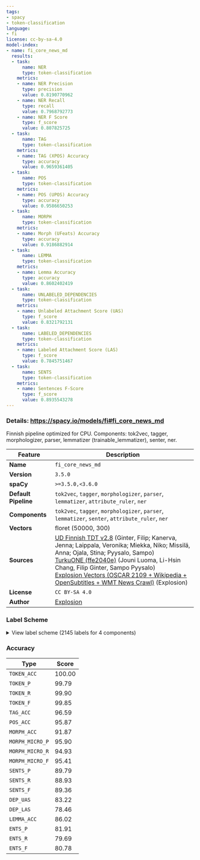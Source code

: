 ```yaml
---
tags:
- spacy
- token-classification
language:
- fi
license: cc-by-sa-4.0
model-index:
- name: fi_core_news_md
  results:
  - task:
      name: NER
      type: token-classification
    metrics:
    - name: NER Precision
      type: precision
      value: 0.8190770962
    - name: NER Recall
      type: recall
      value: 0.7968792773
    - name: NER F Score
      type: f_score
      value: 0.807825725
  - task:
      name: TAG
      type: token-classification
    metrics:
    - name: TAG (XPOS) Accuracy
      type: accuracy
      value: 0.9659361405
  - task:
      name: POS
      type: token-classification
    metrics:
    - name: POS (UPOS) Accuracy
      type: accuracy
      value: 0.9586650253
  - task:
      name: MORPH
      type: token-classification
    metrics:
    - name: Morph (UFeats) Accuracy
      type: accuracy
      value: 0.9186882914
  - task:
      name: LEMMA
      type: token-classification
    metrics:
    - name: Lemma Accuracy
      type: accuracy
      value: 0.8602402419
  - task:
      name: UNLABELED_DEPENDENCIES
      type: token-classification
    metrics:
    - name: Unlabeled Attachment Score (UAS)
      type: f_score
      value: 0.8321792131
  - task:
      name: LABELED_DEPENDENCIES
      type: token-classification
    metrics:
    - name: Labeled Attachment Score (LAS)
      type: f_score
      value: 0.7845751467
  - task:
      name: SENTS
      type: token-classification
    metrics:
    - name: Sentences F-Score
      type: f_score
      value: 0.8935543278
---
```

### Details: https://spacy.io/models/fi#fi_core_news_md

Finnish pipeline optimized for CPU. Components: tok2vec, tagger, morphologizer, parser, lemmatizer (trainable_lemmatizer), senter, ner.

| Feature | Description |
| --- | --- |
| **Name** | `fi_core_news_md` |
| **Version** | `3.5.0` |
| **spaCy** | `>=3.5.0,<3.6.0` |
| **Default Pipeline** | `tok2vec`, `tagger`, `morphologizer`, `parser`, `lemmatizer`, `attribute_ruler`, `ner` |
| **Components** | `tok2vec`, `tagger`, `morphologizer`, `parser`, `lemmatizer`, `senter`, `attribute_ruler`, `ner` |
| **Vectors** | floret (50000, 300) |
| **Sources** | [UD Finnish TDT v2.8](https://github.com/UniversalDependencies/UD_Finnish-TDT) (Ginter, Filip; Kanerva, Jenna; Laippala, Veronika; Miekka, Niko; Missilä, Anna; Ojala, Stina; Pyysalo, Sampo)<br />[TurkuONE (ffe2040e)](https://github.com/TurkuNLP/turku-one) (Jouni Luoma, Li-Hsin Chang, Filip Ginter, Sampo Pyysalo)<br />[Explosion Vectors (OSCAR 2109 + Wikipedia + OpenSubtitles + WMT News Crawl)](https://github.com/explosion/spacy-vectors-builder) (Explosion) |
| **License** | `CC BY-SA 4.0` |
| **Author** | [Explosion](https://explosion.ai) |

### Label Scheme

<details>

<summary>View label scheme (2145 labels for 4 components)</summary>

| Component | Labels |
| --- | --- |
| **`tagger`** | `A`, `Adj`, `Adp`, `Adv`, `Adv_V`, `C`, `C_V`, `Foreign`, `Interj`, `N`, `Num`, `Pron`, `Punct`, `Symb`, `V`, `V_Pron`, `_SP` |
| **`morphologizer`** | `Case=Nom\|Number=Sing\|POS=NOUN`, `NumType=Ord\|POS=ADJ`, `Case=Ade\|Number=Sing\|POS=NOUN`, `Case=Nom\|Derivation=U\|Number=Sing\|POS=NOUN`, `Mood=Ind\|Number=Sing\|POS=VERB\|Person=3\|Tense=Pres\|VerbForm=Fin\|Voice=Act`, `POS=ADV`, `Case=Par\|Degree=Pos\|Number=Plur\|POS=ADJ`, `POS=CCONJ`, `Case=Par\|Degree=Pos\|Derivation=Inen\|Number=Plur\|POS=ADJ`, `Case=Par\|Number=Plur\|POS=NOUN`, `Case=Ill\|Number=Sing\|POS=NOUN`, `POS=PUNCT`, `Case=Nom\|Degree=Pos\|Derivation=Lainen\|Number=Sing\|POS=ADJ`, `POS=SCONJ`, `Case=Nom\|Number=Sing\|Number[psor]=Plur\|POS=NOUN\|Person[psor]=1`, `Mood=Ind\|Number=Sing\|POS=VERB\|Person=3\|Tense=Past\|VerbForm=Fin\|Voice=Act`, `Case=Acc\|Number=Plur\|POS=PRON\|Person=1\|PronType=Prs`, `Case=Gen\|Number=Sing\|POS=NOUN`, `Case=Abl\|Degree=Pos\|Derivation=Lainen\|Number=Sing\|POS=ADJ`, `Clitic=Kaan\|Mood=Ind\|Number=Sing\|POS=VERB\|Person=3\|Tense=Past\|VerbForm=Fin\|Voice=Act`, `Mood=Ind\|Number=Sing\|POS=VERB\|Person=0\|Tense=Past\|VerbForm=Fin\|Voice=Act`, `Case=Nom\|Derivation=Lainen\|Number=Sing\|POS=ADJ`, `Case=Nom\|Number=Sing\|POS=PROPN`, `Mood=Ind\|Number=Sing\|POS=AUX\|Person=3\|Tense=Pres\|VerbForm=Fin\|Voice=Act`, `Case=Nom\|Number=Sing\|POS=PRON\|PronType=Dem`, `Clitic=Kin\|POS=ADV`, `Case=Gen\|Number=Plur\|POS=PROPN`, `Case=Ess\|Number=Sing\|POS=NOUN`, `Case=Ill\|Number=Sing\|POS=PRON\|Person=1\|PronType=Prs`, `Case=Gen\|Degree=Pos\|Number=Sing\|POS=ADJ`, `Mood=Ind\|Number=Sing\|POS=VERB\|Person=1\|Tense=Pres\|VerbForm=Fin\|Voice=Act`, `Case=Gen\|Number=Sing\|POS=PRON\|PronType=Dem`, `Case=Ela\|Derivation=Llinen,Vs\|Number=Sing\|POS=NOUN`, `POS=ADJ`, `Case=Gen\|Number=Plur\|POS=NOUN`, `Case=Par\|Number=Sing\|POS=PRON\|PronType=Dem`, `Number=Sing\|POS=AUX\|Person=3\|Polarity=Neg\|VerbForm=Fin\|Voice=Act`, `Case=Ine\|Number=Sing\|POS=PRON\|PronType=Ind`, `Case=Ine\|Number=Sing\|POS=NOUN`, `Case=Nom\|Degree=Pos\|Number=Sing\|POS=VERB\|PartForm=Past\|VerbForm=Part\|Voice=Pass`, `Case=Ade\|Number=Sing\|POS=PRON\|PronType=Ind`, `Case=Ins\|Number=Plur\|POS=NOUN`, `Case=Gen\|Number=Sing\|POS=PROPN`, `Case=Par\|Number=Sing\|POS=NOUN`, `Mood=Ind\|Number=Sing\|POS=AUX\|Person=3\|Tense=Past\|VerbForm=Fin\|Voice=Act`, `Case=Nom\|Degree=Pos\|Number=Sing\|POS=ADJ`, `Case=Nom\|Number=Plur\|POS=NOUN`, `Mood=Ind\|Number=Plur\|POS=VERB\|Person=3\|Tense=Past\|VerbForm=Fin\|Voice=Act`, `Case=All\|Number=Sing\|POS=PRON\|PronType=Dem`, `Case=Ill\|InfForm=3\|Number=Sing\|POS=VERB\|VerbForm=Inf\|Voice=Act`, `Case=Nom\|Clitic=Kin\|Number=Plur\|POS=PRON\|Person=1\|PronType=Prs`, `Mood=Ind\|Number=Plur\|POS=VERB\|Person=1\|Tense=Past\|VerbForm=Fin\|Voice=Act`, `Case=Gen\|Number=Sing\|POS=NOUN\|Style=Coll`, `Case=All\|Derivation=U\|Number=Sing\|POS=NOUN`, `AdpType=Post\|POS=ADP`, `Case=Nom\|Degree=Pos\|Derivation=Llinen\|Number=Sing\|POS=ADJ`, `Case=Gen\|Number=Sing\|POS=PRON\|PronType=Rcp`, `Case=Abl\|Number=Sing\|POS=NOUN`, `Case=All\|Number=Sing\|POS=PRON\|PronType=Rcp`, `Case=Ine\|InfForm=3\|Number=Sing\|POS=VERB\|VerbForm=Inf\|Voice=Act`, `Case=Par\|Number=Plur\|POS=PRON\|PronType=Ind`, `Case=Par\|Derivation=Ja\|Number=Plur\|POS=NOUN`, `Case=Gen\|Derivation=Vs\|Number=Sing\|POS=NOUN`, `Case=Par\|Number=Sing\|POS=PRON\|PronType=Ind`, `Case=Par\|Derivation=Ja\|Number=Sing\|POS=NOUN`, `Case=Nom\|Degree=Pos\|Derivation=Inen\|Number=Sing\|POS=ADJ`, `Case=Tra\|Number=Sing\|POS=NOUN`, `Case=Ela\|Number=Sing\|POS=NOUN`, `Case=Nom\|Degree=Pos\|Number=Sing\|POS=VERB\|PartForm=Past\|VerbForm=Part\|Voice=Act`, `Case=Par\|Degree=Pos\|Number=Sing\|POS=ADJ`, `Case=Par\|Clitic=Kin\|Number=Sing\|POS=NOUN`, `InfForm=1\|Number=Sing\|POS=VERB\|VerbForm=Inf\|Voice=Act`, `Case=Nom\|Derivation=Ja\|Number=Sing\|POS=NOUN`, `Case=Ela\|Number=Sing\|Number[psor]=Sing\|POS=NOUN\|Person[psor]=1`, `Case=Ine\|Number=Sing\|POS=NOUN\|Person[psor]=3`, `InfForm=1\|Number=Sing\|POS=AUX\|VerbForm=Inf\|Voice=Act`, `Derivation=Sti\|POS=ADV`, `Mood=Cnd\|Number=Sing\|POS=AUX\|Person=3\|VerbForm=Fin\|Voice=Act`, `Case=Ill\|Number=Sing\|POS=PRON\|PronType=Int`, `Mood=Ind\|Number=Sing\|POS=VERB\|Person=0\|Tense=Pres\|VerbForm=Fin\|Voice=Act`, `Case=Ill\|Number=Plur\|POS=NOUN`, `Case=Par\|Degree=Pos\|Number=Plur\|POS=VERB\|PartForm=Pres\|VerbForm=Part\|Voice=Act`, `Case=Nom\|Degree=Pos\|Number=Sing\|POS=VERB\|PartForm=Agt\|VerbForm=Part\|Voice=Act`, `Case=Nom\|Number=Plur\|POS=NOUN\|Person[psor]=3`, `Case=Par\|Number=Sing\|POS=PRON\|PronType=Rel`, `Case=Ine\|Clitic=Kin\|Number=Plur\|POS=NOUN`, `Mood=Ind\|POS=VERB\|Tense=Pres\|VerbForm=Fin\|Voice=Pass`, `Case=Gen\|Number=Sing\|POS=PRON\|PronType=Ind`, `Case=Gen\|NumType=Card\|Number=Sing\|POS=NUM`, `Case=All\|Number=Sing\|POS=NOUN`, `Case=Nom\|Number=Sing\|POS=PRON\|PronType=Ind`, `Case=Nom\|Number=Sing\|POS=PRON\|PronType=Rel`, `Case=Ill\|Number=Sing\|POS=NOUN\|Person[psor]=3`, `Case=Par\|Degree=Pos\|Derivation=Inen\|Number=Sing\|POS=ADJ`, `Case=Gen\|Degree=Pos\|Derivation=Lainen\|Number=Sing\|POS=ADJ`, `Case=Gen\|Derivation=Inen\|NumType=Ord\|Number=Sing\|POS=ADJ`, `Case=Nom\|Degree=Pos\|Number=Sing\|POS=VERB\|PartForm=Pres\|VerbForm=Part\|Voice=Act`, `Case=Gen\|Degree=Pos\|Number=Sing\|POS=AUX\|PartForm=Pres\|VerbForm=Part\|Voice=Act`, `Case=Nom\|Derivation=Ja\|Number=Plur\|POS=NOUN\|Typo=Yes`, `Mood=Ind\|Number=Plur\|POS=AUX\|Person=3\|Tense=Pres\|VerbForm=Fin\|Voice=Act`, `Case=Par\|Number=Sing\|POS=PRON\|Person[psor]=3\|Reflex=Yes`, `Case=All\|Degree=Pos\|Derivation=Inen\|Number=Plur\|POS=ADJ`, `Case=All\|Degree=Pos\|Number=Plur\|POS=ADJ`, `Case=All\|Number=Plur\|POS=NOUN`, `Case=Ela\|Derivation=U\|Number=Plur\|POS=NOUN`, `Case=Nom\|Degree=Pos\|Number=Sing\|POS=VERB\|PartForm=Pres\|VerbForm=Part\|Voice=Pass`, `Case=Nom\|Degree=Pos\|Number=Sing\|POS=VERB\|PartForm=Past\|Typo=Yes\|VerbForm=Part\|Voice=Act`, `Case=Nom\|Clitic=Kaan\|Number=Sing\|POS=NOUN`, `Foreign=Yes\|POS=X`, `Clitic=Ka\|Number=Sing\|POS=AUX\|Person=3\|Polarity=Neg\|VerbForm=Fin\|Voice=Act`, `Case=Ela\|Degree=Pos\|Number=Sing\|POS=ADJ`, `Connegative=Yes\|Mood=Ind\|POS=VERB\|Tense=Pres\|VerbForm=Fin`, `Case=Tra\|Degree=Pos\|Derivation=Inen\|Number=Sing\|POS=ADJ`, `Mood=Cnd\|Number=Sing\|POS=AUX\|Person=0\|VerbForm=Fin\|Voice=Act`, `Case=Nom\|Degree=Cmp\|Number=Sing\|POS=ADJ`, `Case=Nom\|Number=Sing\|POS=PRON\|Person=1\|PronType=Prs`, `Mood=Ind\|Number=Sing\|POS=AUX\|Person=1\|Tense=Pres\|VerbForm=Fin\|Voice=Act`, `Mood=Ind\|Number=Sing\|POS=VERB\|Person=1\|Tense=Past\|VerbForm=Fin\|Voice=Act`, `Case=Ade\|Number=Sing\|POS=PRON\|PronType=Rel`, `Mood=Ind\|POS=VERB\|Tense=Past\|VerbForm=Fin\|Voice=Pass`, `Case=All\|Number=Sing\|POS=PRON\|PronType=Ind`, `Case=All\|Number=Plur\|Number[psor]=Sing\|POS=NOUN\|Person[psor]=1`, `Case=Nom\|Number=Plur\|POS=PRON\|PronType=Ind`, `Mood=Ind\|Number=Plur\|POS=AUX\|Person=3\|Tense=Past\|VerbForm=Fin\|Voice=Act`, `Case=Nom\|Number=Plur\|POS=PRON\|Person=3\|PronType=Prs`, `Clitic=Kin\|Mood=Ind\|Number=Plur\|POS=AUX\|Person=3\|Tense=Past\|VerbForm=Fin\|Voice=Act`, `Case=Nom\|Degree=Pos\|Number=Plur\|POS=VERB\|PartForm=Past\|VerbForm=Part\|Voice=Act`, `Case=Par\|Derivation=Vs\|Number=Sing\|POS=NOUN`, `Case=Gen\|Number=Sing\|Number[psor]=Sing\|POS=NOUN\|Person[psor]=1`, `Case=Gen\|Degree=Pos\|Number=Sing\|POS=VERB\|PartForm=Pres\|VerbForm=Part\|Voice=Act`, `Case=Nom\|Number=Sing\|Number[psor]=Sing\|POS=NOUN\|Person[psor]=1`, `Case=Ill\|Derivation=Ja\|Number=Sing\|Number[psor]=Sing\|POS=NOUN\|Person[psor]=1`, `Mood=Cnd\|Number=Plur\|POS=AUX\|Person=3\|VerbForm=Fin\|Voice=Act`, `Case=Ine\|Number=Sing\|POS=PRON\|PronType=Dem`, `Case=Ine\|Number=Sing\|POS=PROPN`, `Mood=Ind\|Number=Sing\|POS=AUX\|Person=0\|Tense=Pres\|VerbForm=Fin\|Voice=Act`, `Case=Nom\|Number=Sing\|POS=PRON`, `Case=Nom\|Derivation=Inen\|NumType=Ord\|Number=Sing\|POS=ADJ`, `Case=Nom\|Number=Sing\|POS=PRON\|Person=3\|PronType=Prs`, `Case=Ess\|Degree=Pos\|Number=Sing\|POS=VERB\|PartForm=Past\|VerbForm=Part\|Voice=Act`, `Clitic=Ko\|Mood=Cnd\|Number=Plur\|POS=AUX\|Person=1\|VerbForm=Fin\|Voice=Act`, `Case=Par\|Number=Plur\|POS=PRON\|Person=3\|PronType=Prs`, `Clitic=Ko\|Mood=Ind\|Number=Sing\|POS=VERB\|Person=0\|Tense=Pres\|VerbForm=Fin\|Voice=Act`, `Case=Gen\|Number=Plur\|POS=PRON\|Person=1\|PronType=Prs`, `Case=Ine\|Degree=Pos\|Number=Sing\|POS=ADJ`, `Case=Ine\|Number=Sing\|Number[psor]=Plur\|POS=NOUN\|Person[psor]=1\|Style=Coll`, `Case=Ade\|Number=Sing\|POS=NOUN\|Person[psor]=3`, `Derivation=Ttain\|POS=ADV`, `Case=Nom\|Degree=Pos\|Number=Sing\|POS=VERB\|PartForm=Pres\|Typo=Yes\|VerbForm=Part\|Voice=Act`, `Case=Nom\|Clitic=Kin\|Degree=Pos\|Number=Sing\|POS=ADJ`, `Case=Ine\|InfForm=2\|Number=Sing\|Number[psor]=Sing\|POS=VERB\|Person[psor]=1\|VerbForm=Inf\|Voice=Act`, `Case=All\|Number=Sing\|POS=PRON\|Person=3\|PronType=Prs`, `Case=Ela\|Degree=Pos\|Number=Plur\|POS=ADJ`, `Case=Ela\|Number=Plur\|Number[psor]=Sing\|POS=NOUN\|Person[psor]=1`, `Case=Ine\|Number=Plur\|POS=NOUN`, `Case=Com\|POS=NOUN\|Person[psor]=3`, `Case=Com\|POS=PRON\|Person[psor]=3\|PronType=Ind`, `Number[psor]=Sing\|POS=ADV\|Person[psor]=1`, `Case=Par\|Number=Sing\|Number[psor]=Sing\|POS=PRON\|Person[psor]=1\|Reflex=Yes`, `Case=Par\|Number=Sing\|POS=PRON\|PronType=Int`, `Clitic=Ko\|Mood=Ind\|Number=Sing\|POS=AUX\|Person=1\|Tense=Pres\|VerbForm=Fin\|Voice=Act`, `Clitic=Ko\|Mood=Cnd\|Number=Sing\|POS=AUX\|Person=3\|VerbForm=Fin\|Voice=Act`, `POS=SPACE`, `Case=Ine\|Number=Sing\|POS=PRON\|PronType=Rel`, `Case=Gen\|Number=Sing\|POS=PRON\|Person=3\|PronType=Prs`, `Case=Gen\|Derivation=Vs\|Number=Sing\|POS=NOUN\|Person[psor]=3`, `Case=Par\|Derivation=Minen\|Number=Sing\|POS=NOUN`, `Case=Nom\|Degree=Pos\|Derivation=Lainen\|Number=Plur\|POS=ADJ`, `Case=Ade\|Degree=Pos\|Derivation=Inen\|Number=Sing\|POS=ADJ`, `Connegative=Yes\|Mood=Ind\|POS=VERB\|Tense=Pres\|VerbForm=Fin\|Voice=Pass`, `Case=Ill\|Degree=Cmp\|Number=Sing\|POS=ADJ`, `Number=Sing\|POS=SCONJ\|Person=1\|Polarity=Neg\|VerbForm=Fin\|Voice=Act`, `Case=Par\|Number=Sing\|Number[psor]=Sing\|POS=NOUN\|Person[psor]=1`, `Case=Par\|Number=Sing\|POS=NOUN\|Person[psor]=3`, `AdpType=Post\|POS=ADP\|Person[psor]=3`, `Mood=Ind\|Number=Plur\|POS=VERB\|Person=3\|Tense=Pres\|VerbForm=Fin\|Voice=Act`, `Mood=Cnd\|Number=Sing\|POS=VERB\|Person=3\|VerbForm=Fin\|Voice=Act`, `Case=Nom\|Derivation=Vs\|Number=Sing\|POS=NOUN`, `Case=Ill\|Degree=Pos\|Derivation=Ton\|Number=Plur\|POS=ADJ`, `Case=Ill\|Derivation=U\|Number=Sing\|POS=NOUN`, `Case=Nom\|Derivation=Minen\|Number=Sing\|POS=NOUN`, `Case=Ill\|Degree=Pos\|Number=Plur\|POS=ADJ`, `Case=All\|Number=Sing\|Number[psor]=Sing\|POS=NOUN\|Person[psor]=1`, `Abbr=Yes\|Case=Ine\|Number=Sing\|POS=NOUN`, `Case=Ine\|InfForm=2\|Number=Sing\|Number[psor]=Sing\|POS=AUX\|Person[psor]=1\|VerbForm=Inf\|Voice=Act`, `Number=Sing\|POS=AUX\|Person=1\|Polarity=Neg\|VerbForm=Fin\|Voice=Act`, `Case=Ela\|Number=Plur\|POS=NOUN`, `Case=Nom\|NumType=Card\|Number=Sing\|POS=NUM`, `Case=Par\|Degree=Cmp\|Number=Plur\|POS=ADJ`, `Case=Ine\|Number=Sing\|POS=PROPN\|Style=Coll`, `Abbr=Yes\|Case=Par\|Number=Sing\|POS=NOUN`, `Case=Ess\|Degree=Pos\|Number=Plur\|POS=ADJ`, `Case=Ess\|Number=Plur\|POS=NOUN`, `Case=Nom\|Degree=Pos\|Number=Sing\|POS=AUX\|PartForm=Past\|VerbForm=Part\|Voice=Act`, `Case=Ill\|Number=Sing\|POS=PROPN`, `Case=Par\|Degree=Pos\|Derivation=Llinen\|Number=Sing\|POS=ADJ`, `Case=Ine\|InfForm=2\|Number=Sing\|POS=VERB\|Person[psor]=3\|VerbForm=Inf\|Voice=Act`, `NumType=Card\|POS=NUM`, `Case=Tra\|Degree=Pos\|Number=Sing\|POS=ADJ`, `Case=Ill\|Degree=Pos\|Derivation=Inen\|Number=Plur\|POS=ADJ`, `Case=Ill\|NumType=Card\|Number=Sing\|POS=NUM`, `Case=Ins\|InfForm=2\|Number=Sing\|POS=VERB\|VerbForm=Inf\|Voice=Act`, `Case=Gen\|Derivation=Lainen\|Number=Plur\|POS=NOUN`, `Case=Ela\|Derivation=Vs\|Number=Plur\|POS=NOUN`, `Case=Ade\|Number=Plur\|POS=NOUN`, `Case=Gen\|Number=Sing\|POS=NOUN\|Typo=Yes`, `Case=Ade\|InfForm=3\|Number=Sing\|POS=VERB\|VerbForm=Inf\|Voice=Act`, `Mood=Ind\|Number=Sing\|POS=AUX\|Person=1\|Tense=Past\|VerbForm=Fin\|Voice=Act`, `Mood=Ind\|Number=Plur\|POS=VERB\|Person=3\|Style=Coll\|Tense=Past\|VerbForm=Fin\|Voice=Act`, `Case=Abl\|Number=Sing\|POS=PRON\|Person=1\|PronType=Prs`, `Case=Ade\|Number=Plur\|POS=PRON\|Person=1\|PronType=Prs`, `Case=Ill\|Degree=Pos\|Number=Sing\|POS=ADJ`, `Case=Ela\|Number=Sing\|POS=PRON\|PronType=Int`, `Case=Ess\|Degree=Pos\|Number=Sing\|POS=ADJ`, `Case=Ess\|Number=Sing\|POS=PRON\|Person[psor]=3\|Reflex=Yes`, `Case=Ade\|Number=Sing\|POS=PRON\|PronType=Dem`, `Connegative=Yes\|Mood=Ind\|POS=AUX\|Tense=Pres\|VerbForm=Fin`, `Clitic=Ko\|Number=Sing\|POS=SCONJ\|Person=3\|Polarity=Neg\|VerbForm=Fin\|Voice=Act`, `Case=Par\|Number=Plur\|POS=PRON\|PronType=Dem`, `Connegative=Yes\|Mood=Cnd\|POS=AUX\|VerbForm=Fin`, `Case=Ela\|Derivation=U\|Number=Sing\|POS=NOUN`, `Case=Par\|Degree=Cmp\|Number=Sing\|POS=ADJ`, `Case=Nom\|Number=Sing\|POS=NOUN\|Person[psor]=3`, `Case=Par\|Derivation=Llinen,Vs\|Number=Plur\|POS=NOUN`, `Case=Gen\|Number=Plur\|POS=PRON\|PronType=Rel`, `Case=Gen\|Derivation=Ja\|Number=Sing\|POS=NOUN`, `Case=Par\|Degree=Pos\|Number=Sing\|POS=VERB\|PartForm=Agt\|VerbForm=Part\|Voice=Act`, `Mood=Imp\|Number=Sing\|POS=AUX\|Person=2\|VerbForm=Fin\|Voice=Act`, `Mood=Imp\|Number=Sing\|POS=VERB\|Person=2\|VerbForm=Fin\|Voice=Act`, `POS=SYM`, `Mood=Ind\|Number=Plur\|POS=AUX\|Person=1\|Tense=Pres\|VerbForm=Fin\|Voice=Act`, `Case=Nom\|Number=Plur\|POS=PRON\|PronType=Dem`, `Case=Nom\|Number=Plur\|POS=PRON\|PronType=Rel`, `Clitic=Ka\|Number=Plur\|POS=AUX\|Person=3\|Polarity=Neg\|VerbForm=Fin\|Voice=Act`, `Case=Gen\|Number=Sing\|POS=NOUN\|Person[psor]=3`, `Case=Ela\|Number=Sing\|POS=PRON\|PronType=Dem`, `Mood=Cnd\|Number=Sing\|POS=VERB\|Person=0\|VerbForm=Fin\|Voice=Act`, `Case=Ess\|Clitic=Kaan\|Number=Sing\|POS=PRON\|PronType=Dem`, `Case=Ess\|Derivation=U\|Number=Sing\|POS=NOUN`, `Case=Gen\|Number=Plur\|POS=PRON\|PronType=Dem`, `Case=Gen\|Number=Plur\|POS=PRON\|Person=3\|PronType=Prs`, `Number=Sing\|POS=SCONJ\|Person=3\|Polarity=Neg\|VerbForm=Fin\|Voice=Act`, `Clitic=Kaan\|POS=ADV`, `Clitic=Pa\|Mood=Ind\|Number=Sing\|POS=VERB\|Person=1\|Tense=Pres\|VerbForm=Fin\|Voice=Act`, `Case=Ade\|Degree=Pos\|Number=Sing\|POS=ADJ`, `Case=Par\|Degree=Pos\|Derivation=Lainen\|Number=Sing\|POS=ADJ`, `Case=Ine\|Number=Sing\|Number[psor]=Sing\|POS=NOUN\|Person[psor]=1`, `Case=Gen\|Number=Sing\|POS=PRON\|PronType=Rel`, `Case=Ade\|Derivation=U\|Number=Sing\|POS=NOUN`, `Abbr=Yes\|POS=ADV`, `Case=Ine\|Degree=Pos\|Derivation=Ton\|Number=Sing\|POS=ADJ`, `Case=Par\|Degree=Pos\|Number=Plur\|Number[psor]=Sing\|POS=ADJ\|Person[psor]=1`, `Case=All\|Number=Sing\|POS=PRON\|Person=1\|PronType=Prs`, `Case=Nom\|Clitic=Kin\|Number=Sing\|POS=NOUN`, `POS=ADV\|Typo=Yes`, `Mood=Cnd\|Number=Sing\|POS=VERB\|Person=1\|VerbForm=Fin\|Voice=Act`, `Case=Gen\|Degree=Pos\|Derivation=Inen\|Number=Plur\|POS=ADJ`, `Case=Ela\|Derivation=Minen\|Number=Sing\|POS=NOUN`, `Case=Gen\|Degree=Pos\|Number=Plur\|POS=ADJ`, `Case=Nom\|Degree=Pos\|Number=Plur\|POS=ADJ`, `Case=Ela\|Number=Sing\|POS=PRON\|PronType=Ind`, `Case=Ela\|Degree=Pos\|Derivation=Llinen\|Number=Sing\|POS=ADJ`, `Case=Gen\|Degree=Pos\|Derivation=Inen\|Number=Sing\|POS=ADJ`, `Case=Gen\|Degree=Pos\|Derivation=Llinen\|Number=Sing\|POS=ADJ`, `Case=All\|Degree=Pos\|Number=Sing\|POS=ADJ`, `Case=Ine\|Number=Plur\|POS=NOUN\|Person[psor]=3`, `Case=Par\|Derivation=U\|Number=Plur\|POS=NOUN`, `Case=Ela\|Degree=Pos\|Derivation=Inen\|Number=Sing\|POS=ADJ`, `Clitic=Ko\|Mood=Cnd\|Number=Sing\|POS=VERB\|Person=3\|VerbForm=Fin\|Voice=Act`, `Case=Par\|Degree=Pos\|Number=Sing\|POS=VERB\|PartForm=Pres\|VerbForm=Part\|Voice=Pass`, `Mood=Ind\|Number=Plur\|POS=VERB\|Person=1\|Tense=Pres\|VerbForm=Fin\|Voice=Act`, `Case=Ine\|Degree=Pos\|Derivation=Inen\|Number=Plur\|POS=ADJ`, `Mood=Cnd\|Number=Plur\|POS=VERB\|Person=1\|VerbForm=Fin\|Voice=Act`, `Case=Gen\|Derivation=U\|Number=Sing\|POS=NOUN`, `Case=All\|Clitic=Kin\|Number=Sing\|POS=PROPN`, `Clitic=Kin\|Mood=Ind\|Number=Sing\|POS=AUX\|Person=3\|Tense=Pres\|VerbForm=Fin\|Voice=Act`, `Case=Ine\|Derivation=Vs\|Number=Plur\|POS=NOUN\|Person[psor]=3`, `Case=All\|Number=Sing\|POS=PRON\|Person[psor]=3\|Reflex=Yes`, `AdpType=Prep\|POS=ADP`, `Case=Par\|Derivation=U\|Number=Sing\|POS=NOUN`, `Case=Ine\|Number=Sing\|POS=PRON\|PronType=Int`, `Case=Nom\|Number=Sing\|POS=PRON\|Person=2\|PronType=Prs\|Style=Coll`, `Mood=Ind\|Number=Sing\|POS=AUX\|Person=2\|Tense=Pres\|VerbForm=Fin\|Voice=Act`, `Case=Nom\|Number=Sing\|POS=PRON\|PronType=Rcp`, `Clitic=Ko\|Mood=Ind\|Number=Sing\|POS=AUX\|Person=3\|Tense=Pres\|VerbForm=Fin\|Voice=Act`, `Case=Nom\|Derivation=Vs\|Number=Sing\|Number[psor]=Sing\|POS=NOUN\|Person[psor]=1`, `Case=Nom\|Number=Sing\|POS=PRON\|Person=1\|PronType=Prs\|Style=Coll`, `Case=Acc\|Number=Sing\|POS=PRON\|Person=2\|PronType=Prs\|Style=Coll`, `POS=INTJ`, `Case=Nom\|Derivation=Ja\|Number=Plur\|POS=NOUN`, `Case=Par\|Number=Plur\|POS=PRON\|Person=1\|PronType=Prs`, `Case=Ess\|Degree=Pos\|Derivation=Inen\|Number=Sing\|POS=ADJ`, `Case=Ade\|Number=Sing\|POS=PRON\|Person=2\|PronType=Prs\|Style=Coll`, `Case=Ine\|InfForm=3\|Number=Sing\|POS=AUX\|VerbForm=Inf\|Voice=Act`, `Case=Gen\|Degree=Pos\|Number=Sing\|Number[psor]=Sing\|POS=VERB\|PartForm=Pres\|Person[psor]=1\|VerbForm=Part\|Voice=Act`, `Case=Ela\|Clitic=Kin\|Number=Sing\|POS=PRON\|PronType=Dem`, `Clitic=Kin\|Mood=Ind\|Number=Sing\|POS=AUX\|Person=1\|Tense=Past\|VerbForm=Fin\|Voice=Act`, `Case=Gen\|Degree=Pos\|Number=Sing\|POS=VERB\|PartForm=Past\|VerbForm=Part\|Voice=Pass`, `Case=Gen\|Number=Sing\|POS=PRON\|Person=1\|PronType=Prs`, `Case=Ela\|Number=Plur\|POS=PRON\|PronType=Ind`, `Mood=Cnd\|Number=Sing\|POS=AUX\|Person=1\|VerbForm=Fin\|Voice=Act`, `Case=Ill\|Derivation=Inen,Vs\|Number=Sing\|POS=NOUN`, `Case=Ine\|Number=Plur\|POS=PRON\|PronType=Ind`, `Case=Nom\|Clitic=Kin\|Number=Sing\|POS=PRON\|PronType=Rcp`, `Case=Par\|Derivation=Lainen\|Number=Sing\|POS=ADJ`, `Case=Ela\|Number=Plur\|POS=PRON\|PronType=Dem`, `Case=Nom\|Number=Sing\|POS=NOUN\|Style=Coll`, `Case=Ine\|Number=Plur\|POS=PRON\|PronType=Rel`, `Case=Ela\|Degree=Sup\|Number=Sing\|POS=ADJ`, `Case=Nom\|Clitic=Kin\|Number=Sing\|POS=PRON\|PronType=Dem`, `Case=Abl\|Derivation=U\|Number=Sing\|POS=NOUN`, `Case=Ill\|Degree=Pos\|Number=Plur\|Number[psor]=Sing\|POS=VERB\|PartForm=Agt\|Person[psor]=1\|VerbForm=Part\|Voice=Act`, `Case=Abl\|Number=Sing\|POS=PRON\|PronType=Ind`, `Case=Abl\|Derivation=Ja\|Number=Sing\|POS=NOUN`, `Case=Tra\|Derivation=U\|Number=Sing\|POS=NOUN`, `Case=Ill\|Number=Sing\|POS=PRON\|PronType=Dem`, `Case=Abe\|InfForm=3\|Number=Sing\|POS=VERB\|VerbForm=Inf\|Voice=Act`, `Case=Ade\|Number=Sing\|POS=PRON\|Person=1\|PronType=Prs`, `Case=Tra\|Derivation=Ja\|Number=Sing\|POS=NOUN`, `Case=Ela\|Number=Sing\|POS=PRON\|Person=1\|PronType=Prs`, `Case=Ade\|Number=Sing\|POS=NOUN\|Person[psor]=3\|Typo=Yes`, `Case=Ela\|Number=Sing\|POS=PRON\|PronType=Rel`, `Case=Nom\|Degree=Sup\|Number=Sing\|POS=ADJ`, `Clitic=Kin\|Mood=Ind\|Number=Sing\|POS=VERB\|Person=1\|Tense=Past\|VerbForm=Fin\|Voice=Act`, `Case=Ine\|Degree=Pos\|Derivation=Lainen\|Number=Plur\|POS=ADJ`, `Case=All\|Derivation=Ja\|Number=Sing\|POS=NOUN`, `Case=Gen\|Number=Plur\|Number[psor]=Sing\|POS=NOUN\|Person[psor]=1`, `Case=Nom\|Degree=Pos\|Derivation=Ton\|Number=Plur\|POS=ADJ`, `Case=All\|Number=Plur\|POS=PRON\|Person=2\|PronType=Prs`, `Case=Abl\|Number=Sing\|POS=NOUN\|Person[psor]=3`, `Case=Gen\|Derivation=Lainen\|Number=Sing\|POS=NOUN`, `Mood=Imp\|Number=Plur\|POS=VERB\|Person=2\|VerbForm=Fin\|Voice=Act`, `Abbr=Yes\|Case=Nom\|Number=Sing\|POS=NOUN`, `Case=Nom\|Derivation=Vs\|Number=Plur\|POS=NOUN`, `Case=Par\|Number=Sing\|POS=PRON\|Person=1\|PronType=Prs`, `Case=Gen\|Number=Sing\|Number[psor]=Plur\|POS=NOUN\|Person[psor]=1`, `Clitic=Kin\|Mood=Cnd\|POS=AUX\|VerbForm=Fin\|Voice=Pass`, `Clitic=Han\|Mood=Ind\|Number=Plur\|POS=VERB\|Person=2\|Tense=Pres\|VerbForm=Fin\|Voice=Act`, `Case=Ela\|Degree=Sup\|Number=Plur\|POS=ADJ`, `Case=Par\|Degree=Pos\|Number=Sing\|POS=VERB\|PartForm=Past\|VerbForm=Part\|Voice=Pass`, `Case=Gen\|Number=Plur\|POS=PRON\|PronType=Ind`, `Mood=Ind\|Number=Plur\|POS=AUX\|Person=2\|Tense=Pres\|VerbForm=Fin\|Voice=Act`, `Case=Ela\|Derivation=U\|Number=Sing\|Number[psor]=Plur\|POS=NOUN\|Person[psor]=1`, `Case=Nom\|Clitic=Han\|Number=Sing\|POS=PRON\|PronType=Ind`, `Abbr=Yes\|Case=Gen\|Number=Sing\|POS=PROPN`, `Clitic=Kin\|Mood=Ind\|Number=Sing\|POS=AUX\|Person=3\|Tense=Past\|VerbForm=Fin\|Voice=Act`, `Case=All\|Derivation=Ja\|Number=Plur\|POS=NOUN`, `Clitic=Han\|Mood=Ind\|Number=Sing\|POS=AUX\|Person=0\|Tense=Past\|VerbForm=Fin\|Voice=Act`, `Derivation=Sti\|POS=ADV\|Typo=Yes`, `Case=All\|Number=Plur\|POS=PRON\|PronType=Ind`, `Case=Ill\|Number=Sing\|Number[psor]=Sing\|POS=NOUN\|Person[psor]=1`, `Case=Gen\|Derivation=Minen\|Number=Sing\|POS=NOUN`, `Case=Nom\|Derivation=Tar\|Number=Sing\|POS=NOUN`, `Clitic=Ko\|Mood=Ind\|Number=Sing\|POS=VERB\|Person=3\|Tense=Pres\|VerbForm=Fin\|Voice=Act`, `Case=Par\|Derivation=Minen\|Number=Plur\|POS=NOUN`, `Case=Ill\|Number=Plur\|Number[psor]=Sing\|POS=NOUN\|Person[psor]=1`, `Case=Nom\|Clitic=Kin\|Number=Sing\|Number[psor]=Sing\|POS=NOUN\|Person[psor]=1`, `Case=Ess\|Degree=Pos\|Number=Sing\|POS=VERB\|PartForm=Past\|VerbForm=Part\|Voice=Pass`, `Case=Ill\|Degree=Pos\|Derivation=Inen\|Number=Sing\|POS=ADJ\|Style=Coll`, `Case=Par\|Number=Plur\|POS=NOUN\|Person[psor]=3`, `Case=Nom\|Clitic=Kin\|Number=Sing\|POS=NOUN\|Style=Coll`, `Case=Ade\|Number=Sing\|POS=PROPN`, `Case=Nom\|Clitic=Han\|Number=Sing\|POS=PRON\|PronType=Dem`, `Case=Ess\|Derivation=Inen\|NumType=Ord\|Number=Sing\|POS=ADJ`, `Clitic=Ka\|Number=Sing\|POS=AUX\|Person=1\|Polarity=Neg\|VerbForm=Fin\|Voice=Act`, `Case=Nom\|Derivation=U\|Number=Sing\|Number[psor]=Sing\|POS=NOUN\|Person[psor]=1`, `Case=Gen\|Degree=Pos\|Number=Sing\|POS=VERB\|PartForm=Pres\|VerbForm=Part\|Voice=Pass`, `Case=Nom\|Degree=Pos\|Derivation=Inen\|Number=Plur\|POS=ADJ`, `Case=Nom\|Number=Plur\|POS=NOUN\|Style=Coll`, `Case=Ill\|Degree=Cmp\|Number=Plur\|POS=ADJ`, `Case=Nom\|Clitic=Kaan\|Degree=Pos\|Number=Sing\|POS=AUX\|PartForm=Past\|VerbForm=Part\|Voice=Act`, `Case=Par\|Number=Plur\|Number[psor]=Sing\|POS=NOUN\|Person[psor]=1`, `Case=Nom\|Degree=Pos\|Derivation=Llinen\|Number=Plur\|POS=ADJ`, `Case=Par\|Number=Sing\|POS=PROPN`, `Number=Sing\|POS=VERB\|Person=0\|Polarity=Neg\|VerbForm=Fin\|Voice=Act`, `Mood=Ind\|Number=Sing\|POS=VERB\|Person=2\|Tense=Pres\|VerbForm=Fin\|Voice=Act`, `Case=Ela\|Number=Sing\|POS=PRON\|PronType=Prs\|Style=Coll`, `Case=Ela\|Number=Sing\|POS=PROPN`, `Case=Nom\|Clitic=Pa\|Number=Sing\|POS=PRON\|Person=1\|PronType=Prs`, `Case=Ade\|Number=Sing\|Number[psor]=Sing\|POS=NOUN\|Person[psor]=1`, `Case=Par\|Degree=Pos\|Number=Plur\|POS=ADJ\|Typo=Yes`, `POS=ADV\|Style=Coll`, `Case=All\|Number=Sing\|Number[psor]=Sing\|POS=PRON\|Person[psor]=1\|Reflex=Yes`, `Case=Tra\|Degree=Pos\|Derivation=Llinen\|Number=Sing\|POS=ADJ`, `Case=Nom\|Degree=Pos\|Number=Plur\|Number[psor]=Sing\|POS=VERB\|PartForm=Agt\|Person[psor]=1\|VerbForm=Part\|Voice=Act`, `Case=Nom\|Number=Plur\|Number[psor]=Sing\|POS=NOUN\|Person[psor]=1`, `Case=Gen\|Degree=Pos\|Number=Sing\|POS=ADJ\|Person[psor]=3`, `Case=Par\|Degree=Pos\|Derivation=Llinen\|Number=Plur\|POS=ADJ`, `Mood=Ind\|POS=AUX\|Tense=Pres\|VerbForm=Fin\|Voice=Pass`, `Mood=Ind\|Number=Sing\|POS=AUX\|Person=0\|Tense=Past\|VerbForm=Fin\|Voice=Act`, `Case=All\|Number=Sing\|POS=NOUN\|Style=Coll`, `Clitic=Han\|Mood=Ind\|Number=Sing\|POS=AUX\|Person=3\|Tense=Pres\|VerbForm=Fin\|Voice=Act`, `Case=Gen\|Number=Sing\|POS=PRON\|PronType=Dem\|Typo=Yes`, `Case=Ine\|Derivation=Vs\|Number=Sing\|POS=NOUN\|Person[psor]=3`, `Case=Gen\|Degree=Sup\|Number=Sing\|POS=ADJ`, `Case=Par\|Degree=Pos\|Number=Plur\|POS=PRON\|PronType=Ind`, `Case=Par\|Degree=Pos\|Derivation=Ton\|Number=Plur\|POS=ADJ`, `Case=Ine\|Number=Plur\|POS=PRON\|PronType=Dem`, `Number=Plur\|POS=AUX\|Person=3\|Polarity=Neg\|VerbForm=Fin\|Voice=Act`, `Case=Nom\|Degree=Pos\|Number=Plur\|POS=AUX\|PartForm=Past\|VerbForm=Part\|Voice=Act`, `Case=Gen\|Number=Sing\|Number[psor]=Plur\|POS=NOUN\|Person[psor]=2`, `Mood=Ind\|Number=Plur\|POS=VERB\|Person=2\|Tense=Past\|VerbForm=Fin\|Voice=Act`, `Clitic=Kin\|Mood=Ind\|Number=Sing\|POS=VERB\|Person=3\|Tense=Pres\|VerbForm=Fin\|Voice=Act`, `Case=Gen\|Clitic=Kin\|Degree=Pos\|Number=Sing\|POS=ADJ`, `Case=Ade\|Number=Plur\|POS=NOUN\|Person[psor]=3`, `Case=All\|Derivation=Vs\|Number=Plur\|POS=NOUN`, `Case=Par\|NumType=Card\|Number=Plur\|POS=NUM\|Typo=Yes`, `Clitic=Ko\|Number=Sing\|POS=AUX\|Person=3\|Polarity=Neg\|VerbForm=Fin\|Voice=Act`, `Clitic=Kin\|Connegative=Yes\|Mood=Ind\|POS=AUX\|Tense=Pres\|VerbForm=Fin`, `Case=Ill\|NumType=Card\|Number=Plur\|POS=NUM`, `Case=Ela\|Number=Plur\|POS=PRON\|PronType=Rel`, `Case=Nom\|Number=Plur\|POS=PRON\|PronType=Rcp`, `Abbr=Yes\|Case=Abl\|Number=Sing\|POS=PROPN`, `Case=Abl\|Number=Sing\|POS=PROPN`, `Mood=Ind\|Number=Plur\|POS=VERB\|Person=2\|Tense=Pres\|VerbForm=Fin\|Voice=Act`, `Case=Ine\|Degree=Pos\|Derivation=Inen\|Number=Sing\|POS=ADJ`, `Case=Nom\|Clitic=Kin\|Number=Plur\|POS=NOUN`, `Case=Nom\|Degree=Pos\|Number=Plur\|POS=ADJ\|Typo=Yes`, `Case=Ade\|Clitic=Kin\|Number=Sing\|POS=NOUN`, `Case=Ade\|Degree=Cmp\|Derivation=Inen\|Number=Plur\|POS=ADJ`, `Case=Gen\|Degree=Cmp\|Number=Sing\|POS=ADJ`, `Case=Ine\|Degree=Pos\|Number=Plur\|POS=ADJ`, `Case=Nom\|Number=Sing\|POS=PRON\|PronType=Int`, `Case=Par\|Number=Plur\|POS=PRON\|Person=2\|PronType=Prs`, `Clitic=Kin\|Mood=Ind\|Number=Sing\|POS=AUX\|Person=1\|Tense=Pres\|VerbForm=Fin\|Voice=Act`, `Clitic=Kin\|Mood=Cnd\|Number=Sing\|POS=VERB\|Person=1\|VerbForm=Fin\|Voice=Act`, `Case=Nom\|NumType=Card\|Number=Plur\|POS=NUM\|Typo=Yes`, `Case=Ess\|Number=Sing\|POS=PRON\|PronType=Dem`, `Clitic=Han\|POS=ADV`, `Case=Par\|Derivation=Llinen\|Number=Sing\|POS=ADJ`, `Case=Gen\|Number=Sing\|Number[psor]=Sing\|POS=PRON\|Person[psor]=1\|Reflex=Yes`, `Case=Nom\|Clitic=Kin\|Degree=Pos\|Number=Sing\|POS=VERB\|PartForm=Past\|VerbForm=Part\|Voice=Act`, `Case=Par\|Derivation=Llinen\|Number=Sing\|POS=NOUN`, `Case=Nom\|Degree=Pos\|Number=Sing\|Number[psor]=Sing\|POS=VERB\|PartForm=Pres\|Person[psor]=1\|VerbForm=Part\|Voice=Act`, `Case=Abl\|Number=Plur\|POS=NOUN`, `Case=Abl\|Derivation=Lainen\|Number=Plur\|POS=NOUN`, `Case=Nom\|Degree=Pos\|Number=Plur\|POS=VERB\|PartForm=Past\|VerbForm=Part\|Voice=Pass`, `Case=All\|Number=Plur\|POS=PRON\|Person=1\|PronType=Prs`, `Case=Par\|Derivation=Llinen,Vs\|Number=Sing\|POS=NOUN`, `Case=Ine\|Number=Plur\|Number[psor]=Plur\|POS=NOUN\|Person[psor]=1`, `Case=Ela\|Number=Sing\|Number[psor]=Plur\|POS=NOUN\|Person[psor]=1`, `Case=Nom\|Degree=Pos\|Derivation=Ton\|Number=Sing\|POS=ADJ`, `Case=Par\|Derivation=Ton,Vs\|Number=Sing\|POS=NOUN`, `Number=Plur\|POS=AUX\|Person=1\|Polarity=Neg\|VerbForm=Fin\|Voice=Act`, `Case=Ill\|Number=Plur\|POS=PRON\|PronType=Rel`, `Case=Ela\|InfForm=3\|Number=Sing\|POS=VERB\|VerbForm=Inf\|Voice=Act`, `Case=Gen\|Derivation=Inen,Vs\|Number=Sing\|POS=NOUN`, `Case=All\|Number=Plur\|POS=PRON\|PronType=Dem`, `Case=Gen\|Derivation=Llinen,Vs\|Number=Sing\|POS=NOUN`, `Case=Par\|Number=Sing\|Number[psor]=Plur\|POS=NOUN\|Person[psor]=1`, `Case=Par\|Degree=Pos\|Derivation=Ton\|Number=Sing\|POS=ADJ`, `Case=Tra\|InfForm=1\|Number=Sing\|POS=VERB\|Person[psor]=3\|VerbForm=Inf\|Voice=Act`, `Number=Sing\|POS=AUX\|Person=2\|Polarity=Neg\|VerbForm=Fin\|Voice=Act`, `Case=Ill\|Degree=Pos\|Derivation=Inen\|Number=Sing\|POS=ADJ`, `Case=All\|Derivation=Minen\|Number=Sing\|POS=NOUN`, `Abbr=Yes\|Case=Ade\|Number=Sing\|POS=NOUN`, `Case=Gen\|Degree=Pos\|Number=Sing\|POS=VERB\|PartForm=Past\|Person[psor]=3\|VerbForm=Part\|Voice=Act`, `Case=Par\|Degree=Sup\|Number=Plur\|POS=ADJ`, `Case=Nom\|Degree=Pos\|Derivation=Inen\|Number=Plur\|Number[psor]=Sing\|POS=ADJ\|Person[psor]=1`, `Case=Nom\|Clitic=Kin\|Degree=Cmp\|Number=Plur\|POS=ADJ`, `Clitic=Kaan\|Mood=Ind\|Number=Sing\|POS=AUX\|Person=3\|Tense=Pres\|VerbForm=Fin\|Voice=Act`, `Case=Ine\|InfForm=2\|Number=Sing\|POS=VERB\|VerbForm=Inf\|Voice=Act`, `Case=Ill\|Derivation=Vs\|Number=Plur\|POS=NOUN`, `Case=Par\|Derivation=Vs\|Number=Plur\|POS=NOUN`, `Case=Ill\|Degree=Pos\|Number=Sing\|POS=VERB\|PartForm=Past\|VerbForm=Part\|Voice=Act`, `Case=All\|Number=Sing\|Number[psor]=Plur\|POS=PRON\|Person[psor]=1\|Reflex=Yes`, `Case=Nom\|Derivation=Llinen,Vs\|Number=Sing\|POS=NOUN`, `Number=Plur\|POS=SCONJ\|Person=1\|Polarity=Neg\|VerbForm=Fin\|Voice=Act`, `Case=Nom\|Number=Plur\|POS=PRON\|Person=1\|PronType=Prs`, `Case=Nom\|Number=Plur\|Number[psor]=Plur\|POS=NOUN\|Person[psor]=1`, `Case=Ela\|Degree=Pos\|Derivation=Lainen\|Number=Plur\|POS=ADJ`, `Case=Ill\|Number=Sing\|Number[psor]=Plur\|POS=PRON\|Person[psor]=1\|Reflex=Yes`, `Case=Ill\|Number=Plur\|Number[psor]=Plur\|POS=NOUN\|Person[psor]=1`, `Case=Ela\|NumType=Card\|Number=Sing\|POS=NUM`, `Case=All\|Number=Sing\|POS=PRON\|Person=2\|PronType=Prs`, `Case=Nom\|Clitic=Kin\|Number=Sing\|POS=PRON\|Person=1\|PronType=Prs`, `Case=Gen\|Clitic=Kin\|Number=Sing\|POS=NOUN`, `Case=Nom\|Degree=Pos\|Number=Plur\|POS=VERB\|PartForm=Past\|Typo=Yes\|VerbForm=Part\|Voice=Act`, `Case=Nom\|Clitic=Kin\|Number=Plur\|POS=PRON\|Person=3\|PronType=Prs`, `Case=Gen\|Derivation=U\|Number=Sing\|Number[psor]=Sing\|POS=NOUN\|Person[psor]=1`, `Case=Abl\|Degree=Pos\|Number=Sing\|POS=ADJ`, `Case=Ess\|Number=Sing\|POS=PRON\|PronType=Ind`, `Case=Ela\|Number=Plur\|POS=PRON\|Person=1\|PronType=Prs`, `Case=Ela\|Number=Sing\|Number[psor]=Plur\|POS=PRON\|Person[psor]=1\|Reflex=Yes`, `Case=Gen\|Derivation=Minen\|Number=Plur\|POS=NOUN`, `Case=Gen\|Degree=Pos\|Number=Plur\|POS=VERB\|PartForm=Past\|VerbForm=Part\|Voice=Act`, `Case=Par\|Degree=Pos\|Number=Plur\|POS=VERB\|PartForm=Pres\|VerbForm=Part\|Voice=Pass`, `Clitic=Ko\|Number=Sing\|POS=VERB\|Person=0\|Polarity=Neg\|VerbForm=Fin\|Voice=Act`, `Case=Ade\|InfForm=3\|Number=Sing\|POS=AUX\|VerbForm=Inf\|Voice=Act`, `Case=Gen\|Clitic=Han\|Number=Sing\|POS=NOUN`, `Case=Ill\|Number=Plur\|POS=PRON\|PronType=Dem`, `Case=Ess\|Degree=Pos\|Derivation=Inen\|Number=Plur\|POS=ADJ`, `Case=Ela\|Derivation=Vs\|Number=Sing\|POS=NOUN`, `Case=Nom\|Number=Sing\|POS=PRON\|Reflex=Yes`, `Case=Par\|Degree=Pos\|Number=Sing\|POS=VERB\|PartForm=Past\|VerbForm=Part\|Voice=Act`, `Clitic=Kaan\|Connegative=Yes\|Mood=Ind\|POS=AUX\|Tense=Pres\|VerbForm=Fin`, `Degree=Sup\|Derivation=Sti\|POS=ADV`, `Case=Ine\|Derivation=Llinen,Vs\|Number=Sing\|POS=NOUN`, `Case=Tra\|Degree=Pos\|Number=Plur\|POS=VERB\|PartForm=Past\|VerbForm=Part\|Voice=Pass`, `Case=Par\|Derivation=Inen,Vs\|Number=Plur\|POS=NOUN`, _(truncated: full list in pipeline meta)_ |
| **`parser`** | `ROOT`, `acl`, `acl:relcl`, `advcl`, `advmod`, `amod`, `appos`, `aux`, `aux:pass`, `case`, `cc`, `cc:preconj`, `ccomp`, `compound`, `compound:nn`, `compound:prt`, `conj`, `cop`, `cop:own`, `csubj`, `csubj:cop`, `dep`, `det`, `discourse`, `fixed`, `flat`, `flat:foreign`, `flat:name`, `mark`, `nmod`, `nmod:gobj`, `nmod:gsubj`, `nmod:poss`, `nsubj`, `nsubj:cop`, `nummod`, `obj`, `obl`, `orphan`, `parataxis`, `punct`, `vocative`, `xcomp`, `xcomp:ds` |
| **`ner`** | `CARDINAL`, `DATE`, `EVENT`, `FAC`, `GPE`, `LANGUAGE`, `LAW`, `LOC`, `MONEY`, `NORP`, `ORDINAL`, `ORG`, `PERCENT`, `PERSON`, `PRODUCT`, `QUANTITY`, `TIME`, `WORK_OF_ART` |

</details>

### Accuracy

| Type | Score |
| --- | --- |
| `TOKEN_ACC` | 100.00 |
| `TOKEN_P` | 99.79 |
| `TOKEN_R` | 99.90 |
| `TOKEN_F` | 99.85 |
| `TAG_ACC` | 96.59 |
| `POS_ACC` | 95.87 |
| `MORPH_ACC` | 91.87 |
| `MORPH_MICRO_P` | 95.90 |
| `MORPH_MICRO_R` | 94.93 |
| `MORPH_MICRO_F` | 95.41 |
| `SENTS_P` | 89.79 |
| `SENTS_R` | 88.93 |
| `SENTS_F` | 89.36 |
| `DEP_UAS` | 83.22 |
| `DEP_LAS` | 78.46 |
| `LEMMA_ACC` | 86.02 |
| `ENTS_P` | 81.91 |
| `ENTS_R` | 79.69 |
| `ENTS_F` | 80.78 |